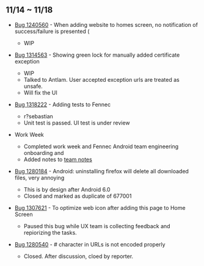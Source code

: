 ## 11/14 ~ 11/18

- [Bug 1240560](https://bugzilla.mozilla.org/show_bug.cgi?id=1240560) -  When adding website to homes screen, no notification of success/failure is presented (
    - WIP
    
- [Bug 1314563](https://bugzilla.mozilla.org/show_bug.cgi?id=1314563) - Showing green lock for manually added certificate exception
    - WIP
    - Talked to Antlam. User accepted exception urls are treated as unsafe.
    - Will fix the UI 
    
- [Bug 1318222](https://bugzilla.mozilla.org/show_bug.cgi?id=1318222) - Adding tests to Fennec
    - r?sebastian
    - Unit test is passed. UI test is under review

- Work Week
    - Completed work week and Fennec Android team engineering onboarding and 
    - Added notes to [team notes](https://docs.google.com/document/d/13A5WTXUCfTWb7Kfu2rVNxm0sASePD7pOeLnNG4jD7iM/edit?ts=58100ad4)

- [Bug 1280184](https://bugzilla.mozilla.org/show_bug.cgi?id=1280184) - Android: uninstalling firefox will delete all downloaded files, very annoying 
    - This is by design after Android 6.0
    - Closed and marked as duplicate of 677001

- [Bug 1307621](https://bugzilla.mozilla.org/show_bug.cgi?id=1307621) - To optimize web icon after adding this page to Home Screen
    - Paused this bug while UX team is collecting feedback and repiorizing the tasks.

- [Bug 1280540](https://bugzilla.mozilla.org/show_bug.cgi?id=1280540) - # character in URLs is not encoded properly 
    - Closed. After discussion, cloed by reporter.
